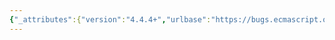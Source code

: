 ```yaml
---
{"_attributes":{"version":"4.4.4+","urlbase":"https://bugs.ecmascript.org/","maintainer":"dherman@mozilla.com"},"bug":{"bug_id":3694,"creation_ts":"2015-01-30 16:07:00 -0800","short_desc":"22.2.3.22.2%TypedArray%.prototype.set: Special case same element to allow memmove?","delta_ts":"2015-02-19 19:11:01 -0800","product":"Draft for 6th Edition","component":"technical issue","version":"Rev 31: January 15, 2015 Draft","rep_platform":"All","op_sys":"All","bug_status":"RESOLVED","resolution":"FIXED","priority":"Normal","bug_severity":"normal","everconfirmed":true,"reporter":{"uid":"andrebargull","name":"André Bargull"},"assigned_to":{"uid":"allen","name":"Allen Wirfs-Brock"},"cc":"erights","long_desc":[{"commentid":11763,"comment_count":0,"who":{"uid":"andrebargull","name":"André Bargull"},"bug_when":"2015-01-30 16:07:53 -0800","thetext":"22.2.3.22.2%TypedArray%.prototype.set(typedArray [, offset ] )\n\nImplementors like their memmoves, but the loop in step 28 makes it impossible to use memmove for Float32/64 because of NaN canonicalization in GetValueFromBuffer."},{"commentid":12199,"comment_count":1,"who":{"uid":"allen","name":"Allen Wirfs-Brock"},"bug_when":"2015-02-06 15:32:42 -0800","thetext":"Looking at ArrayBuffer SetValueInBuffer, it seems that the only things that prevents using memmove is that fact the SetValueInBuffer says that NaNs must be stored as non-signaling value.  So, if somebody had placed placed signaling NaN bit patterns into the source buffer, the current language requires that an implementation transform them.\n\nI'm think I probably originally inserted the \"non-signaling\" language into the spec and now it isn't clear to me that it has any value given that any possible bit value can be placed into an ArrayBuffer by attaching an appropiate view to it.\nI'm inclined to simply delete the words \"non-signaling\" from the SetValueInBuffer spec.\n\nTo you think this is reasonable and sufficient?\n\nI'm also inclined to put a statement somewhere in the TypedArray section that says that a bit level transfer must occur anytime an algorithm  retrieves a value from a typed array using [[Get]] and immediately stores it back into a typed array, of the same type, using [[Set]].  It seem this would have to be stated as a mandatory requirement, in order to avoid interop hazards."},{"commentid":12610,"comment_count":2,"who":{"uid":"erights","name":"Mark Miller"},"bug_when":"2015-02-13 16:45:11 -0800","thetext":"> anytime an algorithm  retrieves a value from a typed array using [[Get]] and\n> immediately stores it back into a typed array, of the same type, using [[Set]].\n\nI don't think this is viable. How would you define \"immediately\"? When doing a [[Set]] of a NaN, I agree we don't need to say \"non-signaling\", but we still need to allow any NaN bit pattern."},{"commentid":12612,"comment_count":3,"who":{"uid":"allen","name":"Allen Wirfs-Brock"},"bug_when":"2015-02-13 17:11:33 -0800","thetext":"(In reply to Mark Miller from comment #2)\n> > anytime an algorithm  retrieves a value from a typed array using [[Get]] and\n> > immediately stores it back into a typed array, of the same type, using [[Set]].\n> \n> I don't think this is viable. How would you define \"immediately\"? When doing\n> a [[Set]] of a NaN, I agree we don't need to say \"non-signaling\", but we\n> still need to allow any NaN bit pattern.\n\nBy immediately I mean equivalently to doing a [[Get]] immediately followed by a [[Set]] with no interesting operations between them.  The language can be tweaked, as necessary to make that precise enough.\n\nI'm not sure what you're trying to say in your last sentence. Are you saying that it is important that an implementation is allowed  (but not required) to change NaN patterns on any such [[Get]]/[[Set]] sequence.  If so, then there may be observable difference between implementations and it might even revealing of implementation details such as its preferred.\n\nfinally, I assume that implementations already do memmove where ever they think they can.  What we are trying to do here is make sure that we don't unintentionally have spec. languages that says they can't do that."},{"commentid":12613,"comment_count":4,"who":{"uid":"erights","name":"Mark Miller"},"bug_when":"2015-02-13 17:21:45 -0800","thetext":"(In reply to Allen Wirfs-Brock from comment #3)\n> (In reply to Mark Miller from comment #2)\n> > > anytime an algorithm  retrieves a value from a typed array using [[Get]] and\n> > > immediately stores it back into a typed array, of the same type, using [[Set]].\n> > \n> > I don't think this is viable. How would you define \"immediately\"? When doing\n> > a [[Set]] of a NaN, I agree we don't need to say \"non-signaling\", but we\n> > still need to allow any NaN bit pattern.\n> \n> By immediately I mean equivalently to doing a [[Get]] immediately followed\n> by a [[Set]] with no interesting operations between them.  The language can\n> be tweaked, as necessary to make that precise enough.\n\nPerhaps, depending on what you mean by \"interesting\". But I don't understand what you'd be accomplishing. It seems weird to me that\n\nconst x = ta[i];\nta[j] = x;\n\nmeans something different than\n\nconst x = ta[i];\nnoop();\nta[j] = x;\n\nThis non-equivalence breaks what are otherwise algebraic properties of the language that code transformation tools (including transpilers) depend on. This non-equivalence would, AFAICT, be an unprecedented special case in the language semantics.\n\n\n> I'm not sure what you're trying to say in your last sentence. Are you saying\n> that it is important that an implementation is allowed  (but not required)\n> to change NaN patterns on any such [[Get]]/[[Set]] sequence.\n\nWhen they are being gotten as floating point numbers, yes.\n\n\n>  If so, then\n> there may be observable difference between implementations and it might even\n> revealing of implementation details such as its preferred.\n\nIn for a penny....\n\nWe already paid this cost when we allowed storing a NaN to store any NaN bit pattern. Since we only have one abstract NaN value at the JavaScript level, and we decided we can't afford to canonicalize the bit pattern, I don't see that we have any other choice.\n\n\n> finally, I assume that implementations already do memmove where ever they\n> think they can.  What we are trying to do here is make sure that we don't\n> unintentionally have spec. languages that says they can't do that.\n\nHaving the spec allow the implementation more freedom does not threaten this."},{"commentid":12614,"comment_count":5,"who":{"uid":"allen","name":"Allen Wirfs-Brock"},"bug_when":"2015-02-13 17:40:49 -0800","thetext":"(In reply to Mark Miller from comment #4)\n> \n> Perhaps, depending on what you mean by \"interesting\". But I don't understand\n> what you'd be accomplishing. It seems weird to me that\n> \n> const x = ta[i];\n> ta[j] = x;\n> \n> means something different than\n> \n> const x = ta[i];\n> noop();\n> ta[j] = x;\n> \n\nI'm not talking about JS level code. I'm talking about spec. algorithms like the substeps on step 28 of http://people.mozilla.org/~jorendorff/es6-draft.html#sec-%typedarray%.prototype.set-typedarray-offset which looks like: \n\n28.\tRepeat, while targetByteIndex < limit\n   a.\t   Let value be GetValueFromBuffer(srcBuffer, srcByteIndex, srcType).\n   b.\t   Let status be SetValueInBuffer (targetBuffer, targetByteIndex, targetType, value).\n   c.\t   Set srcByteIndex to srcByteIndex + srcElementSize.\n   d.\tSet targetByteIndex to targetByteIndex + targetElementSize.\n\nThese aren't even actual [[Get]] or [[Set]] mop operations but the direct buffer access that are used to implemented [[Get]] and [[Set]].\n\n\n\n\n\n\n\n\n\n> This non-equivalence breaks what are otherwise algebraic properties of the\n> language that code transformation tools (including transpilers) depend on.\n> This non-equivalence would, AFAICT, be an unprecedented special case in the\n> language semantics.\n> \n> \n> > I'm not sure what you're trying to say in your last sentence. Are you saying\n> > that it is important that an implementation is allowed  (but not required)\n> > to change NaN patterns on any such [[Get]]/[[Set]] sequence.\n> \n> When they are being gotten as floating point numbers, yes.\n> \n> \n> >  If so, then\n> > there may be observable difference between implementations and it might even\n> > revealing of implementation details such as its preferred.\n> \n> In for a penny....\n> \n> We already paid this cost when we allowed storing a NaN to store any NaN bit\n> pattern. Since we only have one abstract NaN value at the JavaScript level,\n> and we decided we can't afford to canonicalize the bit pattern, I don't see\n> that we have any other choice.\n> \n> \n> > finally, I assume that implementations already do memmove where ever they\n> > think they can.  What we are trying to do here is make sure that we don't\n> > unintentionally have spec. languages that says they can't do that.\n> \n> Having the spec allow the implementation more freedom does not threaten this."},{"commentid":12616,"comment_count":6,"who":{"uid":"erights","name":"Mark Miller"},"bug_when":"2015-02-13 17:53:41 -0800","thetext":"I see. I misunderstood. I withdraw the objection. Looks fine to me."},{"commentid":12671,"comment_count":7,"who":{"uid":"allen","name":"Allen Wirfs-Brock"},"bug_when":"2015-02-14 10:50:48 -0800","thetext":"fixed in rev34 editor's draft\n\nIn the end, I decided that the best thing to do was to explicitly specify encoding preserving data transfers in the situations where that makes sense.\n\nthe three places are TypedType copyWithin, slice, and set(TypedArray)"},{"commentid":13092,"comment_count":8,"who":{"uid":"allen","name":"Allen Wirfs-Brock"},"bug_when":"2015-02-19 19:11:01 -0800","thetext":"fixed in rev34"}]}}
---
```

